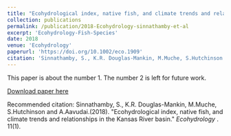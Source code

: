 ```yaml
---
title: "Ecohydrological index, native fish, and climate trends and relationships in the Kansas River basin"
collection: publications
permalink: /publication/2018-Ecohydrology-sinnathamby-et-al
excerpt: 'Ecohydrology-Fish-Species'
date: 2018
venue: 'Ecohydrology'
paperurl: 'https://doi.org/10.1002/eco.1909'
citation: 'Sinnathamby, S., K.R. Douglas-Mankin, M.Muche, S.Hutchinson and A.Aavudai. (2018). &quot;Ecohydrological index, native fish, and climate trends and relationships in the Kansas River basin.&quot; <i>Ecohydrology</i>. 11(1).'
---
```

This paper is about the number 1. The number 2 is left for future work.

[Download paper here](http://SumathyS.github.io/files/paper1.pdf)

Recommended citation: Sinnathamby, S., K.R. Douglas-Mankin, M.Muche, S.Hutchinson and A.Aavudai.(2018). "Ecohydrological index, native fish, and climate trends and relationships in the Kansas River basin." <i>Ecohydrology </i>. 11(1).